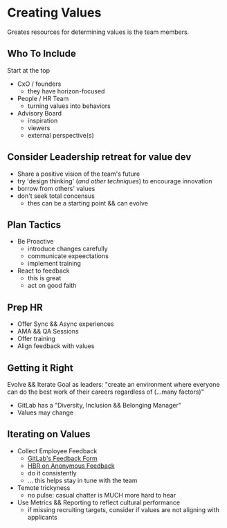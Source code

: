 # Creating Values
Greates resources for determining values is the team members.

## Who To Include
Start at the top
- CxO / founders
  - they have horizon-focused
- People / HR Team
  - turning values into behaviors
- Advisory Board
  - inspiration
  - viewers
  - external perspective(s)


## Consider Leadership retreat for value dev
- Share a positive vision of the team's future
- try 'design thinking' (_and other techniques_) to encourage innovation
- borrow from others' values
- don't seek total concensus
  - thes can be a starting point && can evolve

## Plan Tactics
- Be Proactive
  - introduce changes carefully
  - communicate expeectations
  - implement training
- React to feedback
  - this is great
  - act on good faith

## Prep HR 
- Offer Sync && Async experiences
- AMA && QA Sessions
- Offer training
- Align feedback with values

## Getting it Right
Evolve && Iterate
Goal as leaders: "create an environment where everyone can do the best work of their careers regardless of (...many factors)"  
- GitLab has a "Diversity, Inclusion && Belonging Manager"
- Values may change


## Iterating on Values
- Collect Employee Feedback
  - [GitLab's Feedback Form](https://learn.gitlab.com/coursera-remote-work/internal-feedback)
  - [HBR on Anonymous Feedback](https://hbr.org/2016/01/can-your-employees-really-speak-freely)
  - do it consistently
  - ... this helps stay in tune with the team
- Temote trickyness
  - no pulse: casual chatter is MUCH more hard to hear
- Use Metrics && Reporting to reflect cultural performance
  - if missing recruiting targets, consider if values are not aligning with applicants
